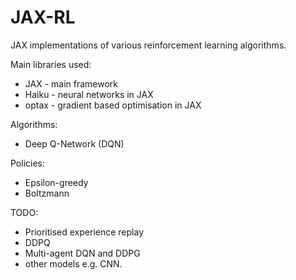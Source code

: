 # JAX-RL
JAX implementations of various reinforcement learning algorithms.

Main libraries used:
* JAX - main framework
* Haiku - neural networks in JAX
* optax - gradient based optimisation in JAX

Algorithms:
* Deep Q-Network (DQN)

Policies:
* Epsilon-greedy
* Boltzmann

TODO:
* Prioritised experience replay
* DDPQ
* Multi-agent DQN and DDPG
* other models e.g. CNN.
